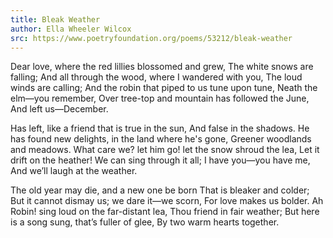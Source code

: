 ```yaml
---
title: Bleak Weather
author: Ella Wheeler Wilcox
src: https://www.poetryfoundation.org/poems/53212/bleak-weather
---
```


Dear love, where the red lillies blossomed and grew,
The white snows are falling;
And all through the wood, where I wandered with you,
The loud winds are calling;
And the robin that piped to us tune upon tune,
Neath the elm—you remember,
Over tree-top and mountain has followed the June,
And left us—December.

Has left, like a friend that is true in the sun,
And false in the shadows.
He has found new delights, in the land where he's gone,
Greener woodlands and meadows.
What care we? let him go! let the snow shroud the lea,
Let it drift on the heather!
We can sing through it all; I have you—you have me,
And we’ll laugh at the weather.

The old year may die, and a new one be born
That is bleaker and colder;
But it cannot dismay us; we dare it—we scorn,
For love makes us bolder.
Ah Robin! sing loud on the far-distant lea,
Thou friend in fair weather;
But here is a song sung, that’s fuller of glee,
By two warm hearts together.
